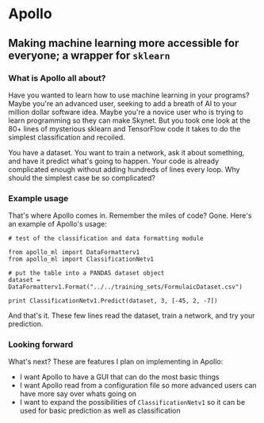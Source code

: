 # Apollo
## Making machine learning more accessible for everyone; a wrapper for `sklearn`

### What is Apollo all about?
Have you wanted to learn how to use machine learning in your programs? Maybe you're an advanced user, seeking to add a breath of AI to your million dollar software idea. Maybe you're a novice user who is trying to learn programming so they can make Skynet. But you took one look at the 80+ lines of mysterious sklearn and TensorFlow code it takes to do the simplest classification and recoiled.

You have a dataset. You want to train a network, ask it about something, and have it predict what's going to happen. Your code is already complicated enough without adding hundreds of lines every loop. Why should the simplest case be so complicated?

### Example usage

That's where Apollo comes in. Remember the miles of code? Gone. Here's an example of Apollo's usage:


	# test of the classification and data formatting module

	from apollo_ml import DataFormatterv1
	from apollo_ml import ClassificationNetv1

	# put the table into a PANDAS dataset object
	dataset = DataFormatterv1.Format("../../training_sets/FormulaicDataset.csv")

	print ClassificationNetv1.Predict(dataset, 3, [-45, 2, -7])


And that's it. These few lines read the dataset, train a network, and try your prediction. 

### Looking forward
What's next? These are features I plan on implementing in Apollo:

- I want Apollo to have a GUI that can do the most basic things
- I want Apollo read from a configuration file so more advanced users can have more say over whats going on
- I want to expand the possibilities of `ClassificationNetv1` so it can be used for basic prediction as well as classification

